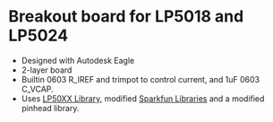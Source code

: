 # Breakout board for LP5018 and LP5024

- Designed with Autodesk Eagle
- 2-layer board
- Builtin 0603 R_IREF and trimpot to control current, and 1uF 0603 C_VCAP.
- Uses [LP50XX Library](https://github.com/hansottowirtz/lp50xx-eagle-library), modified [Sparkfun Libraries](https://github.com/sparkfun/SparkFun-Eagle-Libraries) and a modified pinhead library.